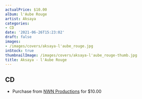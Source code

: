 ```yaml
---
actualPrice: $10.00
album: l'Aube Rouge
artist: Aksaya
categories:
- CD
date: '2021-06-26T15:23:02'
draft: false
images:
- /images/covers/aksaya-l'aube_rouge.jpg
inStock: true
thumbnailImage: /images/covers/aksaya-l'aube_rouge-thumb.jpg
title: Aksaya - l'Aube Rouge
---
```


## CD
* Purchase from [NWN Productions](http://shop.nwnprod.com/index.php?route=product/product&path=93&product_id=8255&sort=pd.name&order=ASC) for $10.00
